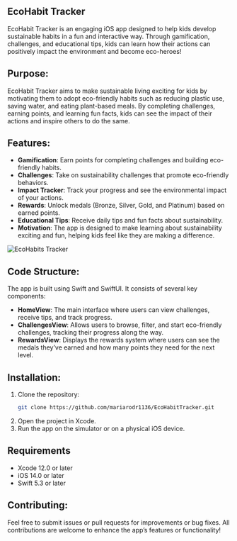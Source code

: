 ## EcoHabit Tracker

EcoHabit Tracker is an engaging iOS app designed to help kids develop sustainable habits in a fun and interactive way. Through gamification, challenges, and educational tips, kids can learn how their actions can positively impact the environment and become eco-heroes!

## Purpose:

EcoHabit Tracker aims to make sustainable living exciting for kids by motivating them to adopt eco-friendly habits such as reducing plastic use, saving water, and eating plant-based meals. By completing challenges, earning points, and learning fun facts, kids can see the impact of their actions and inspire others to do the same.

## Features:

- **Gamification**: Earn points for completing challenges and building eco-friendly habits.
- **Challenges**: Take on sustainability challenges that promote eco-friendly behaviors.
- **Impact Tracker**: Track your progress and see the environmental impact of your actions.
- **Rewards**: Unlock medals (Bronze, Silver, Gold, and Platinum) based on earned points.
- **Educational Tips**: Receive daily tips and fun facts about sustainability.
- **Motivation**: The app is designed to make learning about sustainability exciting and fun, helping kids feel like they are making a difference.

![EcoHabits Tracker](https://github.com/user-attachments/assets/156bd8db-4d8c-4fa1-a1ae-4312ea9cec6e)

## Code Structure:

The app is built using Swift and SwiftUI. It consists of several key components:

- **HomeView**: The main interface where users can view challenges, receive tips, and track progress.
- **ChallengesView**: Allows users to browse, filter, and start eco-friendly challenges, tracking their progress along the way.
- **RewardsView**: Displays the rewards system where users can see the medals they’ve earned and how many points they need for the next level.

## Installation:

1. Clone the repository:
   ```bash
   git clone https://github.com/mariarodr1136/EcoHabitTracker.git
3. Open the project in Xcode.
4. Run the app on the simulator or on a physical iOS device.

## Requirements

- Xcode 12.0 or later
- iOS 14.0 or later
- Swift 5.3 or later

## Contributing:

Feel free to submit issues or pull requests for improvements or bug fixes. All contributions are welcome to enhance the app’s features or functionality!
